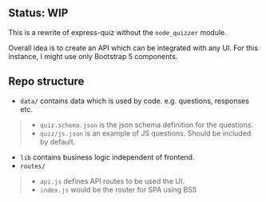 ## Status: WIP

This is a rewrite of express-quiz without the `node_quizzer` module. 

Overall idea is to create an API which can be integrated with any UI. For this instance, I might use only Bootstrap 5 components.

## Repo structure

- `data/` contains data which is used by code. e.g. questions, responses etc.
> - `quiz.schema.json` is the json schema definition for the questions.
> - `quiz/js.json` is an example of JS questions. Should be included by default.
- `lib` contains business logic independent of frontend.
- `routes/`
> - `api.js` defines API routes to be used the UI.
> - `index.js` would be the router for SPA using BS5
